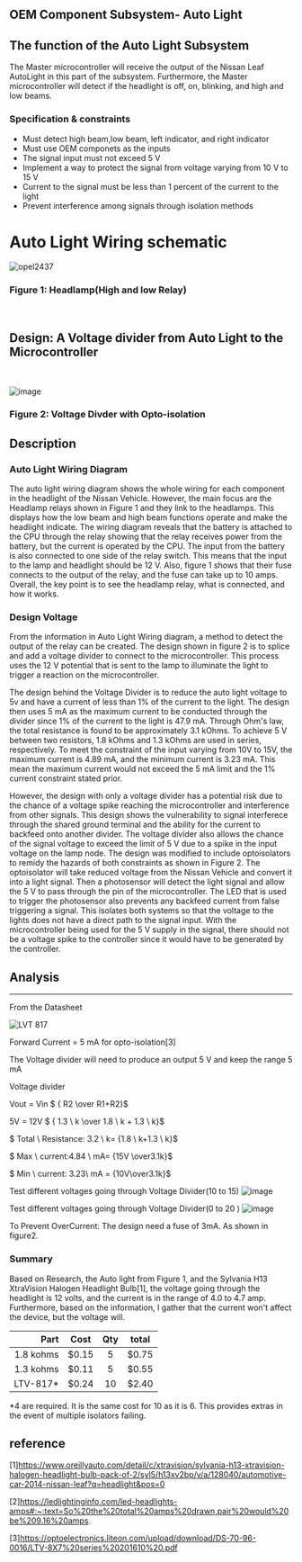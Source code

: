 OEM Component Subsystem- Auto Light
------

## The function of the Auto Light Subsystem
The Master microcontroller will receive the output of the Nissan Leaf AutoLight in this part of the subsystem. Furthermore, the Master microcontroller will detect if the headlight is off, on, blinking, and high and low beams.

### Specification & constraints
   - Must detect high beam,low beam, left indicator, and right indicator
   - Must use OEM componets as the inputs
   - The signal input must not exceed 5 V 
   - Implement a way to protect the signal from voltage varying from 10 V to 15 V
   - Current to the signal must be less than 1 percent of the current to the light
   - Prevent interference among signals through isolation methods
   
# Auto Light Wiring schematic
![opel2437](https://user-images.githubusercontent.com/101354063/205468261-7fca3396-009b-4eb8-9960-962065d22ac8.png)
### Figure 1: Headlamp(High and low Relay)
<br/>

## Design: A Voltage divider from Auto Light to the Microcontroller
<br/>

![image](https://user-images.githubusercontent.com/101354063/206591414-5ff51f72-533d-4043-b436-0f591b5103a8.png)

### Figure 2: Voltage Divder with Opto-isolation

Description
-------
### Auto Light Wiring Diagram
The auto light wiring diagram shows the whole wiring for each component in the headlight of the Nissan Vehicle. However, the main focus are the Headlamp relays shown in Figure 1 and they link to the headlamps. This displays how the low beam and high beam functions operate and make the headlight indicate. The wiring diagram reveals that the battery is attached to the CPU through the relay showing that the relay receives power from the battery, but the current is operated by the CPU. The input from the battery is also connected to one side of the relay switch. This means that the input to the lamp and headlight should be 12 V. Also, figure 1 shows that their fuse connects to the output of the relay, and the fuse can take up to 10 amps. Overall, the key point is to see the headlamp relay, what is connected, and how it works. 


### Design Voltage 
From the information in Auto Light Wiring diagram, a method to detect the output of the relay can be created. The design shown in figure 2 is to splice and add a voltage divider to connect to the microcontroller. This process uses the 12 V potential that is sent to the lamp to illuminate the light to trigger a reaction on the microcontroller. 

The design behind the Voltage Divider is to reduce the auto light voltage to 5v and have a current of less than 1% of the current to the light.  The design then uses 5 mA as the maximum current to be conducted through the divider since 1% of the current to the light is 47.9 mA. Through Ohm's law, the total resistance is found to be approximately 3.1 kOhms. To achieve 5 V between two resistors, 1.8 kOhms and 1.3 kOhms are used in series, respectively. To meet the constraint of the input varying from 10V to 15V, the maximum current is 4.89 mA, and the minimum current is 3.23 mA. This mean the maximum current would not exceed the 5 mA limit and the 1% current constraint stated prior. 

However, the design with only a voltage divider has a potential risk due to the chance of a voltage spike reaching the microcontroller and interference from other signals. This design shows the vulnerability to signal interferece through the shared ground terminal and the ability for the current to backfeed onto another divider. The voltage divider also allows the chance of the signal voltage to exceed the limit of 5 V due to a spike in the input voltage on the lamp node. The design was modified to include optoisolators to remidy the hazards of both constraints as shown in Figure 2. The optoisolator will take reduced voltage from the Nissan Vehicle and convert it into a light signal. Then a photosensor will detect the light signal and allow the 5 V to pass through the pin of the microcontroller. The LED that is used to trigger the photosensor also prevents any backfeed current from false triggering a signal. This isolates both systems so that the voltage to the lights does not have a direct path to the signal input. With the microcontroller being used for the 5 V supply in the signal, there should not be a voltage spike to the controller since it would have to be generated by the controller. 

## Analysis
-----
From the Datasheet

![LVT 817](https://user-images.githubusercontent.com/101354063/206586290-37ae6b0b-b3ca-41a7-96c7-75b4382fc6b4.PNG)

Forward Current = 5 mA  for opto-isolation[3]

The Voltage divider will need to produce an output 5 V and keep the range 5 mA

Voltage divider

Vout = Vin $ { R2 \over R1+R2}$

5V = 12V $ { 1.3 \ k \over 1.8 \ k + 1.3 \ k}$

$ Total \ Resistance: 3.2 \ k= {1.8 \ k+1.3 \ k}$ 

$ Max \ current:4.84 \ mA= {15V \over3.1k}$

$ Min \ current: 3.23\ mA = {10V\over3.1k}$

Test different voltages going through Voltage Divider(10 to 15)
![image](https://user-images.githubusercontent.com/101354063/206590619-2b761535-507f-4b48-9c93-6e61ed42e707.png)



Test different voltages going through Voltage Divider(0 to 20 )
![image](https://user-images.githubusercontent.com/101354063/206590730-664b1617-73a3-42e7-9693-27cbb4650f5e.png)


To Prevent OverCurrent: The design need a fuse of 3mA. As shown in figure2.



### Summary
Based on Research, the Auto light from Figure 1, and the Sylvania H13 XtraVision Halogen Headlight Bulb[1], the voltage going through the headlight is 12 volts, and the current is in the range of 4.0 to 4.7 amp. Furthermore, based on the information, I gather that the current won't affect the device, but the voltage will.
 

| Part   | Cost   | Qty| total|
|-------:|:------:|:--:|:----:|
|1.8 kohms| $0.15 |  5 |$0.75 | 
|1.3 kohms| $0.11 |  5 |$0.55 |
|LTV-817*| $0.24  | 10 | $2.40|

*4 are required. It is the same cost for 10 as it is 6. This provides extras in the event of multiple isolators failing.


reference
---------
[1]https://www.oreillyauto.com/detail/c/xtravision/sylvania-h13-xtravision-halogen-headlight-bulb-pack-of-2/syl5/h13xv2bp/v/a/128040/automotive-car-2014-nissan-leaf?q=headlight&pos=0

[2]https://ledlightinginfo.com/led-headlights-amps#:~:text=So%20the%20total%20amps%20drawn,pair%20would%20be%209.16%20amps.

[3]https://optoelectronics.liteon.com/upload/download/DS-70-96-0016/LTV-8X7%20series%20201610%20.pdf



